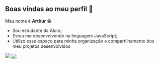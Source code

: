 ## Boas vindas ao meu perfil 👋
Meu nome é **Arthur** 😁
- Sou estudante da Alura;
- Estou me desenvolvendo na linguagem JavaScript;
- Utilizo esse espaço para minha organização e compartilhamento dos meu projetos desenvolvidos 

![](https://i.giphy.com/media/v1.Y2lkPTc5MGI3NjExOWpkcno2dmF1cHJoeG92ajltMDh0OWU4Yjc0MWJnOTM3cnF5OWJmbyZlcD12MV9pbnRlcm5hbF9naWZfYnlfaWQmY3Q9Zw/LHZyixOnHwDDy/giphy.gif)
![.](https://i.giphy.com/media/v1.Y2lkPTc5MGI3NjExeXQ2MmN3M3FlYjcxNHZkeGE5ZXJsOHdzcjZ6MWpzaHJhbnVkOG4xOSZlcD12MV9pbnRlcm5hbF9naWZfYnlfaWQmY3Q9Zw/3ov9jWu7BuHufyLs7m/giphy.gif) 



<!--
**Arthur00-afk/Arthur00-afk** is a ✨ _special_ ✨ repository because its `README.md` (this file) appears on your GitHub profile.

Here are some ideas to get you started:

- 🔭 I’m currently working on ...
- 🌱 I’m currently learning ...
- 👯 I’m looking to collaborate on ...
- 🤔 I’m looking for help with ...
- 💬 Ask me about ...
- 📫 How to reach me: ...
- 😄 Pronouns: ...
- ⚡ Fun fact: ...
-->
